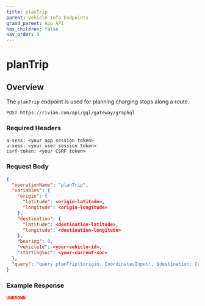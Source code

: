 ```yaml
---
title: planTrip
parent: Vehicle Info Endpoints
grand_parent: App API
has_children: false
nav_order: 3
---
```


# planTrip

## Overview

The `planTrip` endpoint is used for planning charging stops along a route.

`POST https://rivian.com/api/gql/gateway/graphql`

### Required Headers

```text
a-sess: <your app session token>
u-sess: <your user session token>
csrf-token: <your CSRF token>
```

### Request Body

```json
{
  "operationName": "planTrip",
  "variables": {
    "origin": {
      "latitude": <origin-latitude>,
      "longitude": <origin-longitude>
    },
    "destination": {
      "latitude": <destination-latitude>,
      "longitude": <destination-longitude>
    },
    "bearing": 0,
    "vehicleId": <your-vehicle-id>,
    "startingSoc": <your-current-soc>
  },
  "query": "query planTrip($origin: CoordinatesInput!, $destination: CoordinatesInput!, $bearing: Float!, $vehicleId: String!, $startingSoc: Float!) { planTrip(bearing: $bearing, vehicleId: $vehicleId, startingSoc: $startingSoc, origin: $origin, destination: $destination) { __typename routes { __typename routeResponse destinationReached totalChargingDuration arrivalSOC arrivalReachableDistance chargeStops { __typename entityId name maxPower chargeDuration arrivalSOC arrivalReachableDistance departureSOC departureReachableDistance latitude longitude } energyConsumptionOnLeg batteryEmptyToDestinationDistance batteryEmptyLocationLatitude batteryEmptyLocationLongitude } tripPlanStatus chargeStationsAvailable socBelowLimit } }"
}
```

### Example Response

```json
UNKNOWN
```
